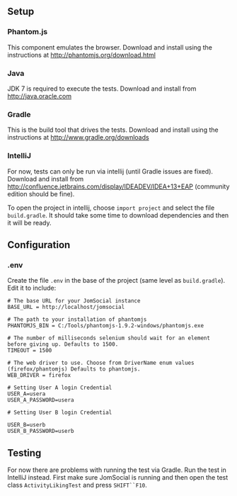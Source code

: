 ## Setup

### Phantom.js

This component emulates the browser. Download and install using the instructions at http://phantomjs.org/download.html

### Java

JDK 7 is required to execute the tests. Download and install from http://java.oracle.com

### Gradle

This is the build tool that drives the tests. Download and install using the instructions at http://www.gradle.org/downloads

### IntelliJ

For now, tests can only be run via intellij (until Gradle issues are fixed). Download and install from
http://confluence.jetbrains.com/display/IDEADEV/IDEA+13+EAP (community edition should be fine).

To open the project in intellij, choose `import project` and select the file `build.gradle`. It should take some time
to download dependencies and then it will be ready.

## Configuration

### .env

Create the file `.env` in the base of the project (same level as `build.gradle`). Edit it to include:

    # The base URL for your JomSocial instance
    BASE_URL = http://localhost/jomsocial

    # The path to your installation of phantomjs
    PHANTOMJS_BIN = C:/Tools/phantomjs-1.9.2-windows/phantomjs.exe

    # The number of milliseconds selenium should wait for an element before giving up. Defaults to 1500.
    TIMEOUT = 1500

    # The web driver to use. Choose from DriverName enum values (firefox/phantomjs) Defaults to phantomjs.
    WEB_DRIVER = firefox

    # Setting User A login Credential
	USER_A=usera
	USER_A_PASSWORD=usera

	# Setting User B login Credential

	USER_B=userb
	USER_B_PASSWORD=userb

## Testing

For now there are problems with running the test via Gradle. Run the test in IntelliJ instead. First make sure JomSocial
is running and then open the test class `ActivityLikingTest` and press `SHIFT``F10`.

